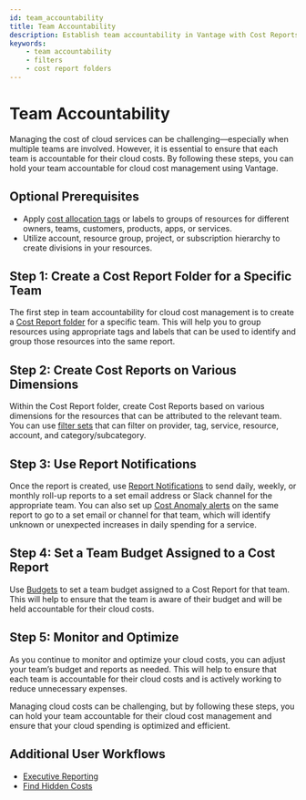 ```yaml
---
id: team_accountability 
title: Team Accountability
description: Establish team accountability in Vantage with Cost Reports and filters.
keywords:
    - team accountability 
    - filters
    - cost report folders
---
```


# Team Accountability

Managing the cost of cloud services can be challenging—especially when multiple teams are involved. However, it is essential to ensure that each team is accountable for their cloud costs. By following these steps, you can hold your team accountable for cloud cost management using Vantage.

## Optional Prerequisites

- Apply [cost allocation tags](https://handbook.vantage.sh/aws/concepts/tags/) or labels to groups of resources for different owners, teams, customers, products, apps, or services. 
- Utilize account, resource group, project, or subscription hierarchy to create divisions in your resources.

## Step 1: Create a Cost Report Folder for a Specific Team

The first step in team accountability for cloud cost management is to create a [Cost Report folder](/cost_reports#folders) for a specific team. This will help you to group resources using appropriate tags and labels that can be used to identify and group those resources into the same report.

## Step 2: Create Cost Reports on Various Dimensions

Within the Cost Report folder, create Cost Reports based on various dimensions for the resources that can be attributed to the relevant team. You can use [filter sets](/cost_reports#filtering-cost-reports) that can filter on provider, tag, service, resource, account, and category/subcategory.

## Step 3: Use Report Notifications

Once the report is created, use [Report Notifications](/report_notifications) to send daily, weekly, or monthly roll-up reports to a set email address or Slack channel for the appropriate team. You can also set up [Cost Anomaly alerts](/cost_anomaly_alerts) on the same report to go to a set email or channel for that team, which will identify unknown or unexpected increases in daily spending for a service.

## Step 4: Set a Team Budget Assigned to a Cost Report

Use [Budgets](/budgets) to set a team budget assigned to a Cost Report for that team. This will help to ensure that the team is aware of their budget and will be held accountable for their cloud costs.

## Step 5: Monitor and Optimize

As you continue to monitor and optimize your cloud costs, you can adjust your team’s budget and reports as needed. This will help to ensure that each team is accountable for their cloud costs and is actively working to reduce unnecessary expenses.

Managing cloud costs can be challenging, but by following these steps, you can hold your team accountable for their cloud cost management and ensure that your cloud spending is optimized and efficient.

## Additional User Workflows

- [Executive Reporting](/executive_reporting)
- [Find Hidden Costs](/hidden_costs)

